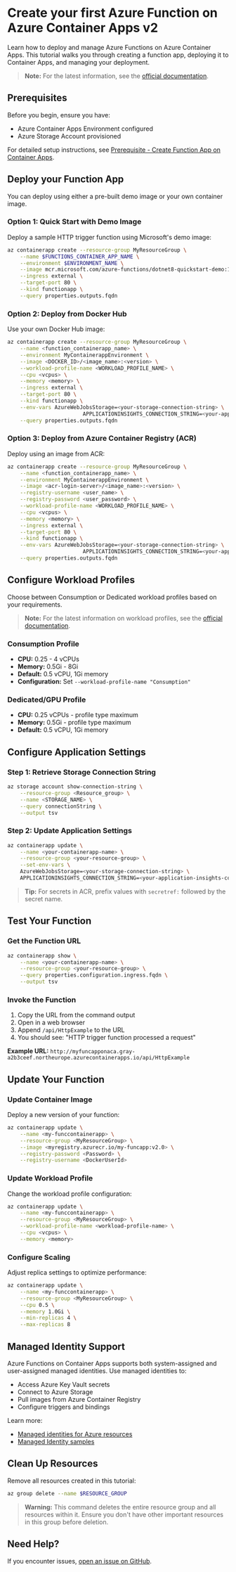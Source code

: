 # Create your first Azure Function on Azure Container Apps v2

Learn how to deploy and manage Azure Functions on Azure Container Apps. This tutorial walks you through creating a function app, deploying it to Container Apps, and managing your deployment.

> **Note:** For the latest information, see the [official documentation](https://learn.microsoft.com/en-us/azure/container-apps/functions-usage).

## Prerequisites

Before you begin, ensure you have:
- Azure Container Apps Environment configured
- Azure Storage Account provisioned

For detailed setup instructions, see [Prerequisite - Create Function App on Container Apps](./Prerequisite%20-%20Create%20Function%20App%20on%20Container%20Apps%20.md).

## Deploy your Function App

You can deploy using either a pre-built demo image or your own container image.

### Option 1: Quick Start with Demo Image

Deploy a sample HTTP trigger function using Microsoft's demo image:

```sh
az containerapp create --resource-group MyResourceGroup \
    --name $FUNCTIONS_CONTAINER_APP_NAME \
    --environment $ENVIRONMENT_NAME \
    --image mcr.microsoft.com/azure-functions/dotnet8-quickstart-demo:1.0 \
    --ingress external \
    --target-port 80 \
    --kind functionapp \
    --query properties.outputs.fqdn
```

### Option 2: Deploy from Docker Hub

Use your own Docker Hub image:

```sh
az containerapp create --resource-group MyResourceGroup \
    --name <function_containerapp_name> \
    --environment MyContainerappEnvironment \
    --image <DOCKER_ID>/<image_name>:<version> \
    --workload-profile-name <WORKLOAD_PROFILE_NAME> \
    --cpu <vcpus> \
    --memory <memory> \
    --ingress external \
    --target-port 80 \
    --kind functionapp \
    --env-vars AzureWebJobsStorage=<your-storage-connection-string> \
                        APPLICATIONINSIGHTS_CONNECTION_STRING=<your-application-insights-connection-string> \
    --query properties.outputs.fqdn
```

### Option 3: Deploy from Azure Container Registry (ACR)

Deploy using an image from ACR:

```sh
az containerapp create --resource-group MyResourceGroup \
    --name <function_containerapp_name> \
    --environment MyContainerappEnvironment \
    --image <acr-login-server>/<image_name>:<version> \
    --registry-username <user_name> \
    --registry-password <user_password> \
    --workload-profile-name <WORKLOAD_PROFILE_NAME> \
    --cpu <vcpus> \
    --memory <memory> \
    --ingress external \
    --target-port 80 \
    --kind functionapp \
    --env-vars AzureWebJobsStorage=<your-storage-connection-string> \
                        APPLICATIONINSIGHTS_CONNECTION_STRING=<your-application-insights-connection-string> \
    --query properties.outputs.fqdn
```

## Configure Workload Profiles

Choose between Consumption or Dedicated workload profiles based on your requirements.
> **Note:** For the latest information on workload profiles, see the [official documentation](https://learn.microsoft.com/en-us/azure/container-apps/workload-profiles-overview).

### Consumption Profile
- **CPU:** 0.25 - 4 vCPUs
- **Memory:** 0.5Gi - 8Gi
- **Default:** 0.5 vCPU, 1Gi memory
- **Configuration:** Set `--workload-profile-name "Consumption"`

### Dedicated/GPU Profile
- **CPU:** 0.25 vCPUs - profile type maximum
- **Memory:** 0.5Gi - profile type maximum
- **Default:** 0.5 vCPU, 1Gi memory

## Configure Application Settings

### Step 1: Retrieve Storage Connection String

```sh
az storage account show-connection-string \
    --resource-group <Resource_group> \
    --name <STORAGE_NAME> \
    --query connectionString \
    --output tsv
```

### Step 2: Update Application Settings

```sh
az containerapp update \
    --name <your-containerapp-name> \
    --resource-group <your-resource-group> \
    --set-env-vars \
    AzureWebJobsStorage=<your-storage-connection-string> \
    APPLICATIONINSIGHTS_CONNECTION_STRING=<your-application-insights-connection-string>
```

> **Tip:** For secrets in ACR, prefix values with `secretref:` followed by the secret name.

## Test Your Function

### Get the Function URL

```sh
az containerapp show \
    --name <your-containerapp-name> \
    --resource-group <your-resource-group> \
    --query properties.configuration.ingress.fqdn \
    --output tsv
```

### Invoke the Function

1. Copy the URL from the command output
2. Open in a web browser
3. Append `/api/HttpExample` to the URL
4. You should see: "HTTP trigger function processed a request"

**Example URL:** `http://myfuncapponaca.gray-a2b3ceef.northeurope.azurecontainerapps.io/api/HttpExample`

## Update Your Function

### Update Container Image

Deploy a new version of your function:

```sh
az containerapp update \
    --name <my-funccontainerapp> \
    --resource-group <MyResourceGroup> \
    --image <myregistry.azurecr.io/my-funcapp:v2.0> \
    --registry-password <Password> \
    --registry-username <DockerUserId>
```

### Update Workload Profile

Change the workload profile configuration:

```sh
az containerapp update \
    --name <my-funccontainerapp> \
    --resource-group <MyResourceGroup> \
    --workload-profile-name <workload-profile-name> \
    --cpu <vcpus> \
    --memory <memory>
```

### Configure Scaling

Adjust replica settings to optimize performance:

```sh
az containerapp update \
    --name <my-funccontainerapp> \
    --resource-group <MyResourceGroup> \
    --cpu 0.5 \
    --memory 1.0Gi \
    --min-replicas 4 \
    --max-replicas 8
```

## Managed Identity Support

Azure Functions on Container Apps supports both system-assigned and user-assigned managed identities. Use managed identities to:

- Access Azure Key Vault secrets
- Connect to Azure Storage
- Pull images from Azure Container Registry
- Configure triggers and bindings

Learn more:
- [Managed identities for Azure resources](https://learn.microsoft.com/en-us/azure/active-directory/managed-identities-azure-resources/overview)
- [Managed Identity samples](https://github.com/Azure/azure-functions-on-container-apps/tree/main/samples/Biceptemplates/MI_VNET_sample)

## Clean Up Resources

Remove all resources created in this tutorial:

```sh
az group delete --name $RESOURCE_GROUP
```

> **Warning:** This command deletes the entire resource group and all resources within it. Ensure you don't have other important resources in this group before deletion.

## Need Help?

If you encounter issues, [open an issue on GitHub](https://github.com/Azure/azure-functions-on-container-apps/issues).
